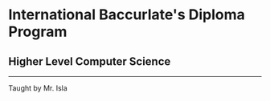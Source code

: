 # International Baccurlate's Diploma Program
## Higher Level Computer Science
----
Taught by Mr. Isla
